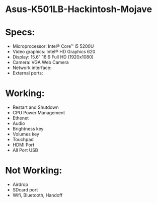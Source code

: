 # Asus-K501LB-Hackintosh-Mojave

# Specs:
- Microprocessor: Intel® Core™ i5 5200U
- Video graphics: Intel® HD Graphics 620
- Display: 15.6" 16:9 Full HD (1920x1080)
- Camera: VGA Web Camera
- Network interface: 
- External ports: 

# Working:
- Restart and Shutdown
- CPU Power Management
- Ethenet 
- Audio 
- Brightness key
- Volumes key
- Touchpad
- HDMI Port
- All Port USB

# Not Working:
- Airdrop
- SDcard port
- Wifi, Bluetooth, Handoff
